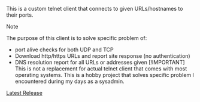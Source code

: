 This is a custom telnet client that connects to given URLs/hostnames to their ports.

>[!NOTE]
> The purpose of this client is to solve specific problem of:
> - port alive checks for both UDP and TCP
> - Download http/https URLs and report site response (no authentication)
> - DNS resolution report for all URLs or addresses given
>[!IMPORTANT]
> This is not a replacement for actual telnet client that comes with most operating systems.
> This is a hobby project that solves specific problem I encountered during my days as a sysadmin.

[Latest Release](https://github.com/farhansabbir/telnet/releases/latest)
